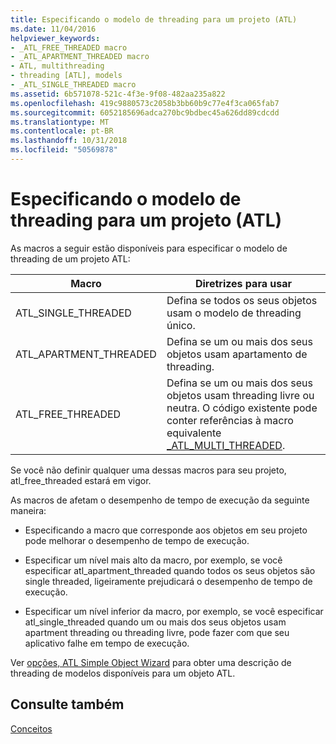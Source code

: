 ```yaml
---
title: Especificando o modelo de threading para um projeto (ATL)
ms.date: 11/04/2016
helpviewer_keywords:
- _ATL_FREE_THREADED macro
- _ATL_APARTMENT_THREADED macro
- ATL, multithreading
- threading [ATL], models
- _ATL_SINGLE_THREADED macro
ms.assetid: 6b571078-521c-4f3e-9f08-482aa235a822
ms.openlocfilehash: 419c9880573c2058b3bb60b9c77e4f3ca065fab7
ms.sourcegitcommit: 6052185696adca270bc9bdbec45a626dd89cdcdd
ms.translationtype: MT
ms.contentlocale: pt-BR
ms.lasthandoff: 10/31/2018
ms.locfileid: "50569878"
---
```

# <a name="specifying-the-threading-model-for-a-project-atl"></a>Especificando o modelo de threading para um projeto (ATL)

As macros a seguir estão disponíveis para especificar o modelo de threading de um projeto ATL:

|Macro|Diretrizes para usar|
|-----------|--------------------------|
|ATL_SINGLE_THREADED|Defina se todos os seus objetos usam o modelo de threading único.|
|ATL_APARTMENT_THREADED|Defina se um ou mais dos seus objetos usam apartamento de threading.|
|ATL_FREE_THREADED|Defina se um ou mais dos seus objetos usam threading livre ou neutra. O código existente pode conter referências à macro equivalente [_ATL_MULTI_THREADED](reference/compiler-options-macros.md#_atl_multi_threaded).|

Se você não definir qualquer uma dessas macros para seu projeto, atl_free_threaded estará em vigor.

As macros de afetam o desempenho de tempo de execução da seguinte maneira:

- Especificando a macro que corresponde aos objetos em seu projeto pode melhorar o desempenho de tempo de execução.

- Especificar um nível mais alto da macro, por exemplo, se você especificar atl_apartment_threaded quando todos os seus objetos são single threaded, ligeiramente prejudicará o desempenho de tempo de execução.

- Especificar um nível inferior da macro, por exemplo, se você especificar atl_single_threaded quando um ou mais dos seus objetos usam apartment threading ou threading livre, pode fazer com que seu aplicativo falhe em tempo de execução.

Ver [opções, ATL Simple Object Wizard](../atl/reference/options-atl-simple-object-wizard.md) para obter uma descrição de threading de modelos disponíveis para um objeto ATL.

## <a name="see-also"></a>Consulte também

[Conceitos](../atl/active-template-library-atl-concepts.md)

